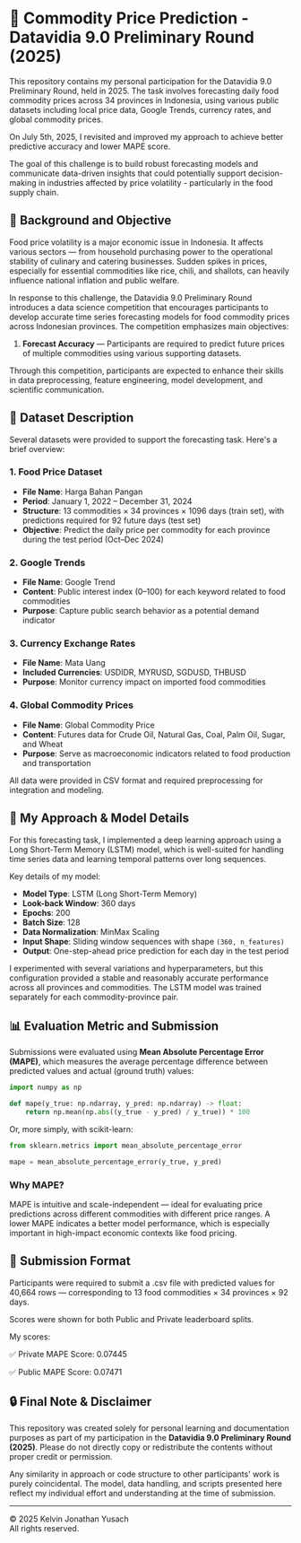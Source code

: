 # 🛒 Commodity Price Prediction - Datavidia 9.0 Preliminary Round (2025)

This repository contains my personal participation for the Datavidia 9.0 Preliminary Round, held in 2025. The task involves forecasting daily food commodity prices across 34 provinces in Indonesia, using various public datasets including local price data, Google Trends, currency rates, and global commodity prices.

On July 5th, 2025, I revisited and improved my approach to achieve better predictive accuracy and lower MAPE score.

The goal of this challenge is to build robust forecasting models and communicate data-driven insights that could potentially support decision-making in industries affected by price volatility - particularly in the food supply chain.


## 🎯 Background and Objective

Food price volatility is a major economic issue in Indonesia. It affects various sectors — from household purchasing power to the operational stability of culinary and catering businesses. Sudden spikes in prices, especially for essential commodities like rice, chili, and shallots, can heavily influence national inflation and public welfare.

In response to this challenge, the Datavidia 9.0 Preliminary Round introduces a data science competition that encourages participants to develop accurate time series forecasting models for food commodity prices across Indonesian provinces. The competition emphasizes main objectives:

1. **Forecast Accuracy** — Participants are required to predict future prices of multiple commodities using various supporting datasets.

Through this competition, participants are expected to enhance their skills in data preprocessing, feature engineering, model development, and scientific communication.

## 📁 Dataset Description

Several datasets were provided to support the forecasting task. Here's a brief overview:

### 1. Food Price Dataset
- **File Name**: Harga Bahan Pangan
- **Period**: January 1, 2022 – December 31, 2024
- **Structure**: 13 commodities × 34 provinces × 1096 days (train set), with predictions required for 92 future days (test set)
- **Objective**: Predict the daily price per commodity for each province during the test period (Oct–Dec 2024)

### 2. Google Trends
- **File Name**: Google Trend
- **Content**: Public interest index (0–100) for each keyword related to food commodities
- **Purpose**: Capture public search behavior as a potential demand indicator

### 3. Currency Exchange Rates
- **File Name**: Mata Uang
- **Included Currencies**: USDIDR, MYRUSD, SGDUSD, THBUSD
- **Purpose**: Monitor currency impact on imported food commodities

### 4. Global Commodity Prices
- **File Name**: Global Commodity Price
- **Content**: Futures data for Crude Oil, Natural Gas, Coal, Palm Oil, Sugar, and Wheat
- **Purpose**: Serve as macroeconomic indicators related to food production and transportation

All data were provided in CSV format and required preprocessing for integration and modeling.


## 🧠 My Approach & Model Details

For this forecasting task, I implemented a deep learning approach using a Long Short-Term Memory (LSTM) model, which is well-suited for handling time series data and learning temporal patterns over long sequences.

Key details of my model:

- **Model Type**: LSTM (Long Short-Term Memory)
- **Look-back Window**: 360 days
- **Epochs**: 200
- **Batch Size**: 128
- **Data Normalization**: MinMax Scaling
- **Input Shape**: Sliding window sequences with shape `(360, n_features)`
- **Output**: One-step-ahead price prediction for each day in the test period

I experimented with several variations and hyperparameters, but this configuration provided a stable and reasonably accurate performance across all provinces and commodities. The LSTM model was trained separately for each commodity-province pair.

## 📊 Evaluation Metric and Submission

Submissions were evaluated using **Mean Absolute Percentage Error (MAPE)**, which measures the average percentage difference between predicted values and actual (ground truth) values:

```python
import numpy as np

def mape(y_true: np.ndarray, y_pred: np.ndarray) -> float:
    return np.mean(np.abs((y_true - y_pred) / y_true)) * 100
```
Or, more simply, with scikit-learn:

```python
from sklearn.metrics import mean_absolute_percentage_error

mape = mean_absolute_percentage_error(y_true, y_pred)
```
### Why MAPE?
MAPE is intuitive and scale-independent — ideal for evaluating price predictions across different commodities with different price ranges. A lower MAPE indicates a better model performance, which is especially important in high-impact economic contexts like food pricing.

## 📝 Submission Format
Participants were required to submit a .csv file with predicted values for 40,664 rows — corresponding to 13 food commodities × 34 provinces × 92 days.

Scores were shown for both Public and Private leaderboard splits.

My scores:

✅ Private MAPE Score: 0.07445

✅ Public MAPE Score: 0.07471

## 🔒 Final Note & Disclaimer

This repository was created solely for personal learning and documentation purposes as part of my participation in the **Datavidia 9.0 Preliminary Round (2025)**. Please do not directly copy or redistribute the contents without proper credit or permission.

Any similarity in approach or code structure to other participants' work is purely coincidental. The model, data handling, and scripts presented here reflect my individual effort and understanding at the time of submission.

---

© 2025 Kelvin Jonathan Yusach  
All rights reserved.  


